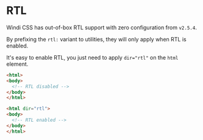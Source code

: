 # RTL

Windi CSS has out-of-box RTL support with zero configuration from `v2.5.4`.

By prefixing the `rtl:` variant to utilities, they will only apply when RTL is enabled.

<!-- With the following example, the `Preview` text will be `text-right` and `text-red-400` on the RTL. Try play with it: -->

<!-- <InlinePlayground :input="'text-green-400 rtl:(text-right text-red-400)'" :showCSS="true" :showPreview="true" /> -->

It's easy to enable RTL, you just need to apply `dir="rtl"` on the `html` element.

```html
<html>
<body>
  <!-- RTL disabled -->
</body>
</html>

<html dir="rtl">
<body>
  <!-- RTL enabled -->
</body>
</html>
```
